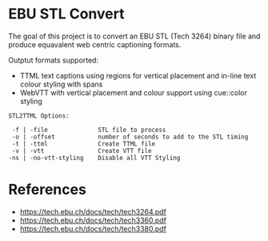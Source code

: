 # EBU STL Convert
The goal of this project is to convert an EBU STL (Tech 3264) binary file and produce equavalent web centric captioning formats.

Outptut formats supported:
- TTML text captions using regions for vertical placement and in-line text colour styling with spans
- WebVTT with vertical placement and colour support using cue::color styling

```
STL2TTML Options:

 -f | -file              STL file to process
 -o | -offset            number of seconds to add to the STL timing
 -t | -ttml              Create TTML file
 -v | -vtt               Create VTT file
-ns | -no-vtt-styling    Disable all VTT Styling
```
 	
# References
- https://tech.ebu.ch/docs/tech/tech3264.pdf
- https://tech.ebu.ch/docs/tech/tech3360.pdf
- https://tech.ebu.ch/docs/tech/tech3380.pdf

